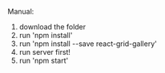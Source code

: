 Manual:
1. download the folder
2. run 'npm install'
3. run 'npm install --save react-grid-gallery'
4. run server first!
5. run 'npm start'
